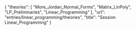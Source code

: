 {
    "theories": [
        "More_Jordan_Normal_Forms",
        "Matrix_LinPoly",
        "LP_Preliminaries",
        "Linear_Programming"
    ],
    "url": "entries/linear_programming/theories",
    "title": "Session Linear_Programming"
}